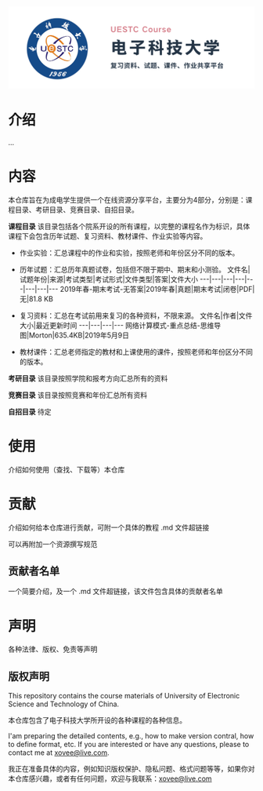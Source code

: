 <p align='center'><img src='./5-仓库资源/repo-banner.png'></p>

# 介绍

...

# 内容

本仓库旨在为成电学生提供一个在线资源分享平台，主要分为4部分，分别是：课程目录、考研目录、竞赛目录、自招目录。

**课程目录**
 该目录包括各个院系开设的所有课程，以完整的课程名作为标识，具体课程下会包含历年试题、复习资料、教材课件、作业实验等内容。

* 作业实验：汇总课程中的作业和实验，按照老师和年份区分不同的版本。

* 历年试题：汇总历年真题试卷，包括但不限于期中、期末和小测验。
    文件名|试题年份|来源|考试类型|考试形式|文件类型|答案|文件大小
    ---|---|---|---|---|---|---|---
    2019年春-期末考试-无答案|2019年春|真题|期末考试|闭卷|PDF|无|81.8 KB
* 复习资料：汇总在考试前用来复习的各种资料，不限来源。
    文件名|作者|文件大小|最近更新时间
    ---|---|---|---
    网络计算模式-重点总结-思维导图|Morton|635.4KB|2019年5月9日
* 教材课件：汇总老师指定的教材和上课使用的课件，按照老师和年份区分不同的版本。


**考研目录**
该目录按照学院和报考方向汇总所有的资料

**竞赛目录**
该目录按照竞赛和年份汇总所有资料

**自招目录**
待定

# 使用

介绍如何使用（查找、下载等）本仓库

# 贡献

介绍如何给本仓库进行贡献，可附一个具体的教程 .md 文件超链接

可以再附加一个资源撰写规范

## 贡献者名单

一个简要介绍，及一个 .md 文件超链接，该文件包含具体的贡献者名单

# 声明

各种法律、版权、免责等声明

## 版权声明

This repository contains the course materials of University of Electronic Science and Technology of China.

本仓库包含了电子科技大学所开设的各种课程的各种信息。

I'am preparing the detailed contents, e.g., how to make version contral, how to define format, etc. If you are interested or have any questions, please to contact me at xovee@live.com.

我正在准备具体的内容，例如知识版权保护、隐私问题、格式问题等等，如果你对本仓库感兴趣，或者有任何问题，欢迎与我联系：xovee@live.com
